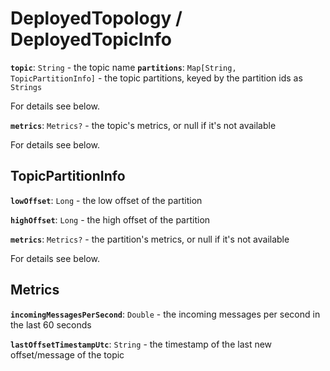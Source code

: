 # DeployedTopology / DeployedTopicInfo

**`topic`**: `String` - the topic name
**`partitions`**: `Map[String, TopicPartitionInfo]` - the topic partitions, keyed by the partition ids as `Strings`

For details see below.

**`metrics`**: `Metrics?` - the topic's metrics, or null if it's not available

For details see below.

## TopicPartitionInfo

**`lowOffset`**: `Long` - the low offset of the partition

**`highOffset`**: `Long` - the high offset of the partition

**`metrics`**: `Metrics?` - the partition's metrics, or null if it's not available

For details see below.

## Metrics

**`incomingMessagesPerSecond`**: `Double` - the incoming messages per second in the last 60 seconds

**`lastOffsetTimestampUtc`**: `String` - the timestamp of the last new offset/message of the topic
